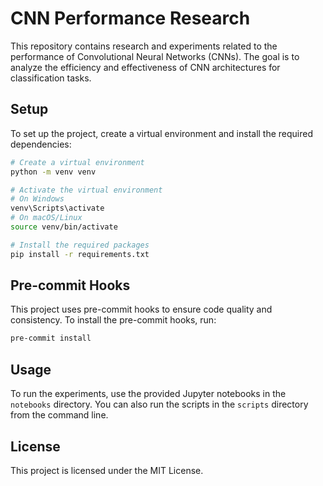 # CNN Performance Research

This repository contains research and experiments related to the performance of Convolutional Neural Networks (CNNs). The goal is to analyze the efficiency and effectiveness of CNN architectures for classification tasks.

## Setup

To set up the project, create a virtual environment and install the required dependencies:

```bash
# Create a virtual environment
python -m venv venv

# Activate the virtual environment
# On Windows
venv\Scripts\activate
# On macOS/Linux
source venv/bin/activate

# Install the required packages
pip install -r requirements.txt
```

## Pre-commit Hooks

This project uses pre-commit hooks to ensure code quality and consistency. To install the pre-commit hooks, run:

```bash
pre-commit install
```

## Usage

To run the experiments, use the provided Jupyter notebooks in the `notebooks` directory. You can also run the scripts in the `scripts` directory from the command line.

## License

This project is licensed under the MIT License.